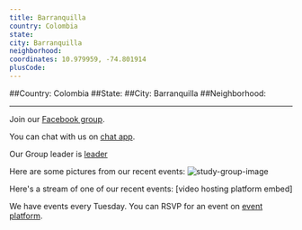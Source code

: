 ```yaml
---
title: Barranquilla
country: Colombia
state: 
city: Barranquilla
neighborhood: 
coordinates: 10.979959, -74.801914
plusCode:
---
```


##Country: Colombia
##State: 
##City: Barranquilla
##Neighborhood: 
*****
Join our [Facebook group](https://www.facebook.com/groups/free.code.camp.barranquilla.co).

You can chat with us on [chat app]().

Our Group leader is [leader]()

Here are some pictures from our recent events:
![study-group-image]()

Here's a stream of one of our recent events:
[video hosting platform embed]

We have events every Tuesday. You can RSVP for an event on [event platform]().
